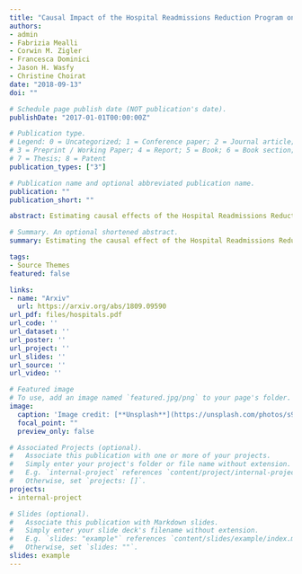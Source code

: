 ```yaml
---
title: "Causal Impact of the Hospital Readmissions Reduction Program on Hospital Readmissions and Mortality"
authors:
- admin
- Fabrizia Mealli
- Corwin M. Zigler
- Francesca Dominici
- Jason H. Wasfy
- Christine Choirat
date: "2018-09-13"
doi: ""

# Schedule page publish date (NOT publication's date).
publishDate: "2017-01-01T00:00:00Z"

# Publication type.
# Legend: 0 = Uncategorized; 1 = Conference paper; 2 = Journal article;
# 3 = Preprint / Working Paper; 4 = Report; 5 = Book; 6 = Book section;
# 7 = Thesis; 8 = Patent
publication_types: ["3"]

# Publication name and optional abbreviated publication name.
publication: ""
publication_short: ""

abstract: Estimating causal effects of the Hospital Readmissions Reduction Program (HRRP), part of the Affordable Care Act, has been very controversial. Associational studies have demonstrated de- creases in hospital readmissions, consistent with the intent of the program, although analyses with different data sources and methods have differed in estimating effects on patient mortality. To address these issues, we define the estimands of interest in the context of potential outcomes, we formalize a Bayesian structural time-series model for causal inference, and discuss the necessary assumptions for estimation of effects using observed data. The method is used to estimate the effect of the passage of HRRP on both the 30-day readmissions and 30-day mortality. We show that for acute myocardial infarction and congestive heart failure, HRRP caused reduction in readmissions while it had no statistically significant effect on mortality. However, for pneumonia, HRRP had no statistically significant effect on readmissions but caused an increase in mortality.

# Summary. An optional shortened abstract.
summary: Estimating the causal effect of the Hospital Readmissions Reduction on program on patient readmission and mortality rates.

tags:
- Source Themes
featured: false

links:
- name: "Arxiv"
  url: https://arxiv.org/abs/1809.09590
url_pdf: files/hospitals.pdf
url_code: ''
url_dataset: ''
url_poster: ''
url_project: ''
url_slides: ''
url_source: ''
url_video: ''

# Featured image
# To use, add an image named `featured.jpg/png` to your page's folder. 
image:
  caption: 'Image credit: [**Unsplash**](https://unsplash.com/photos/s9CC2SKySJM)'
  focal_point: ""
  preview_only: false

# Associated Projects (optional).
#   Associate this publication with one or more of your projects.
#   Simply enter your project's folder or file name without extension.
#   E.g. `internal-project` references `content/project/internal-project/index.md`.
#   Otherwise, set `projects: []`.
projects:
- internal-project

# Slides (optional).
#   Associate this publication with Markdown slides.
#   Simply enter your slide deck's filename without extension.
#   E.g. `slides: "example"` references `content/slides/example/index.md`.
#   Otherwise, set `slides: ""`.
slides: example
---
```


